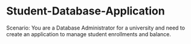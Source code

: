 # Student-Database-Application
Scenario: You are a Database Administrator for a university and need to create an application to manage student enrollments and balance.
